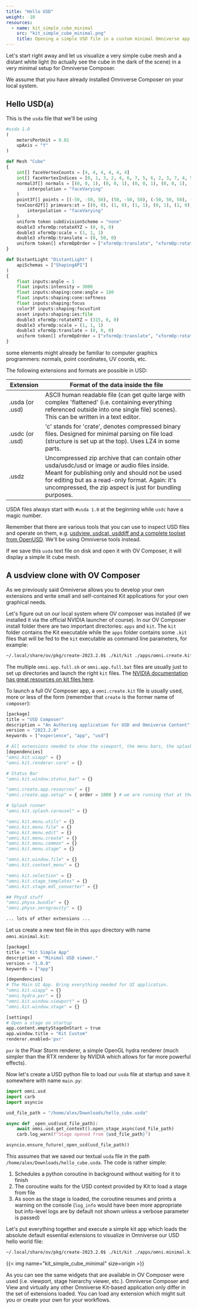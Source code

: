 ```yaml
---
title: "Hello USD"
weight: -10
resources:
  - name: kit_simple_cube_minimal
    src: "kit_simple_cube_minimal.png"
    title: Opening a simple USD file in a custom minimal Omniverse app
---
```


Let's start right away and let us visualize a very simple cube mesh and a distant white light (to actually see the cube in the dark of the scene) in a very minimal setup for Omniverse Composer.

We assume that you have already installed Omniverse Composer on your local system.

## Hello USD(a)

This is the `usda` file that we'll be using

```python
#usda 1.0
(
    metersPerUnit = 0.01
    upAxis = "Y"
)

def Mesh "Cube"
{
    int[] faceVertexCounts = [4, 4, 4, 4, 4, 4]
    int[] faceVertexIndices = [0, 1, 3, 2, 4, 6, 7, 5, 6, 2, 3, 7, 4, 5, 1, 0, 4, 0, 2, 6, 5, 7, 3, 1]
    normal3f[] normals = [(0, 0, 1), (0, 0, 1), (0, 0, 1), (0, 0, 1), (0, 0, -1), (0, 0, -1), (0, 0, -1), (0, 0, -1), (0, 1, 0), (0, 1, 0), (0, 1, 0), (0, 1, 0), (0, -1, 0), (0, -1, 0), (0, -1, 0), (0, -1, 0), (-1, 0, 0), (-1, 0, 0), (-1, 0, 0), (-1, 0, 0), (1, 0, 0), (1, 0, 0), (1, 0, 0), (1, 0, 0)] (
        interpolation = "faceVarying"
    )
    point3f[] points = [(-50, -50, 50), (50, -50, 50), (-50, 50, 50), (50, 50, 50), (-50, -50, -50), (50, -50, -50), (-50, 50, -50), (50, 50, -50)]
    texCoord2f[] primvars:st = [(0, 0), (1, 0), (1, 1), (0, 1), (1, 0), (1, 1), (0, 1), (0, 0), (0, 1), (0, 0), (1, 0), (1, 1), (0, 0), (1, 0), (1, 1), (0, 1), (0, 0), (1, 0), (1, 1), (0, 1), (1, 0), (1, 1), (0, 1), (0, 0)] (
        interpolation = "faceVarying"
    )
    uniform token subdivisionScheme = "none"
    double3 xformOp:rotateXYZ = (0, 0, 0)
    double3 xformOp:scale = (1, 1, 1)
    double3 xformOp:translate = (0, 50, 0)
    uniform token[] xformOpOrder = ["xformOp:translate", "xformOp:rotateXYZ", "xformOp:scale"]
}

def DistantLight "DistantLight" (
    apiSchemas = ["ShapingAPI"]
)
{
    float inputs:angle = 1
    float inputs:intensity = 3000
    float inputs:shaping:cone:angle = 180
    float inputs:shaping:cone:softness
    float inputs:shaping:focus
    color3f inputs:shaping:focusTint
    asset inputs:shaping:ies:file
    double3 xformOp:rotateXYZ = (315, 0, 0)
    double3 xformOp:scale = (1, 1, 1)
    double3 xformOp:translate = (0, 0, 0)
    uniform token[] xformOpOrder = ["xformOp:translate", "xformOp:rotateXYZ", "xformOp:scale"]
}
```

some elements might already be familiar to computer graphics programmers: normals, point coordinates, UV coords, etc.

The following extensions and formats are possible in USD:

| Extension            | Format of the data inside the file                                      |
| --------------- | ------------------------------------------------ |
| .usda (or .usd) | ASCII human readable file (can get quite large with complex 'flattened' (i.e. containing everything referenced outside into one single file) scenes). This can be written in a text editor. |
| .usdc (or .usd) | 'c' stands for 'crate', denotes compressed binary files. Designed for minimal parsing on file load (structure is set up at the top). Uses LZ4 in some parts. |
| .usdz | Uncompressed zip archive that can contain other usda/usdc/usd or image or audio files inside. Meant for publishing only and should not be used for editing but as a read-only format. Again: it's uncompressed, the zip aspect is just for bundling purposes. |

USDA files always start with `#usda 1.0` at the beginning while `usdc` have a magic number.

Remember that there are various tools that you can use to inspect USD files and operate on them, e.g. [usdview, usdcat, usddiff and a complete toolset from OpenUSD](https://openusd.org/release/toolset.html). We'll be using Omniverse tools instead.

If we save this `usda` text file on disk and open it with OV Composer, it will display a simple lit cube mesh.

## A usdview clone with OV Composer

As we previously said Omniverse allows you to develop your own extensions and write small and self-contained Kit applications for your own graphical needs.

Let's figure out on our local system where OV composer was installed (if we installed it via the official NVIDIA launcher of course). In our OV Composer install folder there are two important directories: `apps` and `kit`. The `kit` folder contains the Kit executable while the `apps` folder contains some `.kit` files that will be fed to the `kit` executable as command line parameters, for example:

```bash
~/.local/share/ov/pkg/create-2023.2.0$ ./kit/kit ./apps/omni.create.kit
```

The multiple `omni.app.full.sh` or `omni.app.full.bat` files are usually just to set up directories and launch the right `kit` files. The [NVIDIA documentation has great resources on kit files here](https://docs.omniverse.nvidia.com/kit/docs/kit-manual/latest/guide/creating_kit_apps.html).

To launch a full OV Composer app, a `omni.create.kit` file is usually used, more or less of the form (remember that `create` is the former name of `composer`):

```python
[package]
title = "USD Composer"
description = "An Authoring application for USD and Omniverse Content"
version = "2023.2.0"
keywords = ["experience", "app", "usd"]

# All extensions needed to show the viewport, the menu bars, the splash screen, etc..
[dependencies]
"omni.kit.uiapp" = {}
"omni.kit.renderer.core" = {}

# Status Bar
"omni.kit.window.status_bar" = {}

"omni.create.app.resources" = {}
"omni.create.app.setup" = { order = 1000 } # we are running that at the end

# Splash runner
"omni.kit.splash.carousel" = {}

"omni.kit.menu.utils" = {}
"omni.kit.menu.file" = {}
"omni.kit.menu.edit" = {}
"omni.kit.menu.create" = {}
"omni.kit.menu.common" = {}
"omni.kit.menu.stage" = {}

"omni.kit.window.file" = {}
"omni.kit.context_menu" = {}

"omni.kit.selection" = {}
"omni.kit.stage_templates" = {}
"omni.kit.stage.mdl_converter" = {}

## PhysX stuff
"omni.physx.bundle" = {}
"omni.physx.zerogravity" = {}

... lots of other extensions ...
```

Let us create a new text file in this `apps` directory with name `omni.minimal.kit`:

```python
[package]
title = "Kit Simple App"
description = "Minimal USD viewer."
version = "1.0.0"
keywords = ["app"]

[dependencies]
# The Main UI App. Bring everything needed for UI application.
"omni.kit.uiapp" = {}
"omni.hydra.pxr" = {}
"omni.kit.window.viewport" = {}
"omni.kit.window.stage" = {}

[settings]
# Open a stage on startup
app.content.emptyStageOnStart = true
app.window.title = "Kit Custom"
renderer.enabled='pxr'
```

`pxr` is the Pixar Storm renderer, a simple OpenGL hydra renderer (much simpler than the RTX renderer by NVIDIA which allows for far more powerful effects).

Now let's create a USD python file to load our `usda` file at startup and save it somewhere with name `main.py`:

```python
import omni.usd
import carb
import asyncio

usd_file_path = "/home/alex/Downloads/hello_cube.usda"

async def _open_usd(usd_file_path):
    await omni.usd.get_context().open_stage_async(usd_file_path)
    carb.log_warn(f"Stage opened from {usd_file_path}")

asyncio.ensure_future(_open_usd(usd_file_path))
```

This assumes that we saved our textual `usda` file in the path `/home/alex/Downloads/hello_cube.usda`. The code is rather simple:

1. Schedules a python coroutine in background without waiting for it to finish
2. The coroutine waits for the USD context provided by Kit to load a stage from file
3. As soon as the stage is loaded, the coroutine resumes and prints a warning on the console (`log_info` would have been more appropriate but info-level logs are by default not shown unless a verbose parameter is passed)

Let's put everything together and execute a simple kit app which loads the absolute default essential extensions to visualize in Omniverse our USD hello world file:

```bash
~/.local/share/ov/pkg/create-2023.2.0$ ./kit/kit ./apps/omni.minimal.kit --exec ./main.py
```

<!-- spellchecker-disable -->

{{< img name="kit_simple_cube_minimal" size=origin >}}

<!-- spellchecker-enable -->

As you can see the same widgets that are available in OV Composer were used (i.e. viewport, stage hierarchy viewer, etc.). Omniverse Composer and View and virtually any other Omniverse Kit-based application only differ in the set of extensions loaded. You can load any extension which might suit you or create your own for your workflows.

